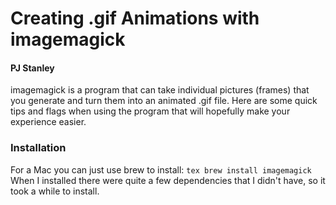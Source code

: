 # Creating .gif Animations with imagemagick
#### PJ Stanley

imagemagick is a program that can take individual pictures (frames) that you generate and turn them into an animated .gif file. Here are some quick tips and flags when using the program that will hopefully make your experience easier.

### Installation

For a Mac you can just use brew to install: ```tex brew install imagemagick```
When I installed there were quite a few dependencies that I didn't have, so it took a while to install.




